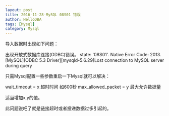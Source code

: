 ```yaml
---
layout: post
title: 2016-11-28-MySQL 08S01 错误
author: HelloDBA
tags: [Mysql]
category: Mysql
---
```

导入数据时出现如下问题：

出现开放式数据库连接(ODBC)错误。 state: '08S01'. Native Error Code: 2013. [MySQL][ODBC 5.3 Driver][mysqld-5.6.29]Lost connection to MySQL server during query

只需Mysql配置一些参数重启一下Mysql就可以解决：

wait_timeout = x 超时时间  如600秒
max_allowed_packet = y 最大允许数据量

适当增加x,y的值。

此问题说吧了就是链接超时或者投递数据过多引起的。
